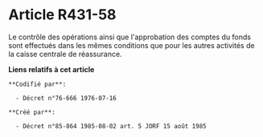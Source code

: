 # Article R431-58

Le contrôle des opérations ainsi que l'approbation des comptes du fonds sont effectués dans les mêmes conditions que pour les
autres activités de la caisse centrale de réassurance.

**Liens relatifs à cet article**

	**Codifié par**:

	  - Décret n°76-666 1976-07-16

	**Créé par**:

	  - Décret n°85-864 1985-08-02 art. 5 JORF 15 août 1985
